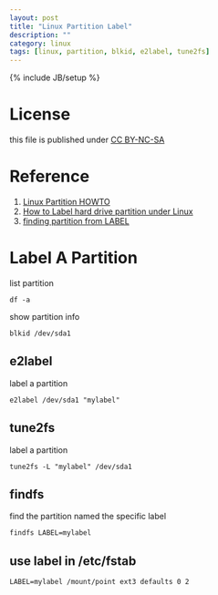 ```yaml
---
layout: post
title: "Linux Partition Label"
description: ""
category: linux
tags: [linux, partition, blkid, e2label, tune2fs]
---
```

{% include JB/setup %}
# License
this file is published under [CC BY-NC-SA](http://creativecommons.org/licenses/by-nc-sa/3.0/)

# Reference
1. [Linux Partition HOWTO](http://www.tldp.org/HOWTO/html_single/Partition/)
2. [How to Label hard drive partition under Linux ](http://linuxconfig.org/how-to-label-hard-drive-partition-under-linux)
3. [finding partition from LABEL](http://www.unix.com/unix-advanced-expert-users/56804-finding-partition-label.html)

# Label A Partition
list partition

    df -a

show partition info

    blkid /dev/sda1

## e2label
label a partition

    e2label /dev/sda1 "mylabel"

## tune2fs
label a partition

    tune2fs -L "mylabel" /dev/sda1

## findfs
find the partition named the specific label

    findfs LABEL=mylabel

## use label in /etc/fstab

    LABEL=mylabel /mount/point ext3 defaults 0 2

